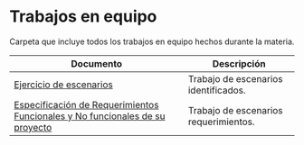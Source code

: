 # Trabajos en equipo

Carpeta que incluye todos los trabajos en equipo hechos durante la materia.

| Documento | Descripción |
|--|--|
| [Ejercicio de escenarios](./Quality%20Attribute%20Workshop%20Values.pdf) | Trabajo de escenarios identificados. |
| [Especificación de Requerimientos Funcionales y No funcionales de su proyecto](./Especificación%20de%20Requerimientos%20Funcionales%20y%20No%20funcionales%20de%20su%20proyecto.pdf) | Trabajo de escenarios requerimientos. |
